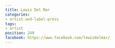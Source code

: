 ```yaml
---
title: Lewis Del Mar
categories:
- artist-and-label-press
tags:
- artist
position: 249
facebook: https://www.facebook.com/lewisdelmar/
---
```


